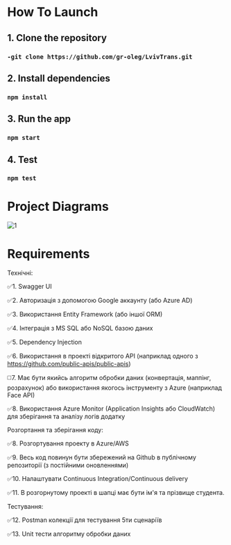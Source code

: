 # How To Launch
## 1. Clone the repository

### `-git clone https://github.com/gr-oleg/LvivTrans.git`

## 2. Install dependencies

### `npm install`

## 3. Run the app

### `npm start`

## 4. Test

### `npm test`

# Project Diagrams

![1](https://github.com/gr-oleg/LvivTrans/assets/67430598/afc6cc6f-e0cb-42aa-9c4d-7669f8ca7717)


# Requirements


Технічні:

✅1. Swagger UI

✅2. Авторизація з допомогою Google аккаунту (або Azure AD)

✅3. Використання Entity Framework (або іншої ORM)

✅4. Інтеграція з MS SQL або NoSQL базою даних

✅5. Dependency Injection

✅6. Використання в проекті відкритого API (наприклад одного з https://github.com/public-apis/public-apis)

◻️7. Має бути якийсь алгоритм обробки даних (конвертація, маппінг, розрахунок) або використання якогось інструменту з Azure (наприклад Face API)

✅8. Використання Azure Monitor (Application Insights або CloudWatch) для зберігання та аналізу логів додатку


Розгортання та зберігання коду:

✅8. Розгортування проекту в Azure/AWS

✅9. Весь код повинун бути збережений на Github в публічному репозиторії (з постійними оновленнями)

✅10. Налаштувати Continuous Integration/Continuous delivery

✅11. В розгорнутому проекті в шапці має бути ім'я та прізвище студента.


Тестування:

✅12. Postman колекції для тестування 5ти сценаріїв

✅13. Unit тести алгоритму обробки даних
#####
